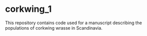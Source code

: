 # corkwing_1
This repository contains code used for a manuscript describing the populations of corkwing wrasse in Scandinavia.
